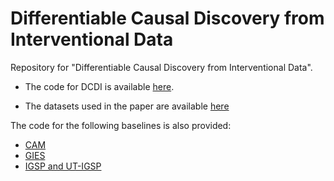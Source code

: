 # Differentiable Causal Discovery from Interventional Data
Repository for "Differentiable Causal Discovery from Interventional Data".

* The code for DCDI is available [here](./dcdi).

* The datasets used in the paper are available [here](./data)

The code for the following baselines is also provided:
* [CAM](./cam)
* [GIES](./gies)
* [IGSP and UT-IGSP](./igsp)
